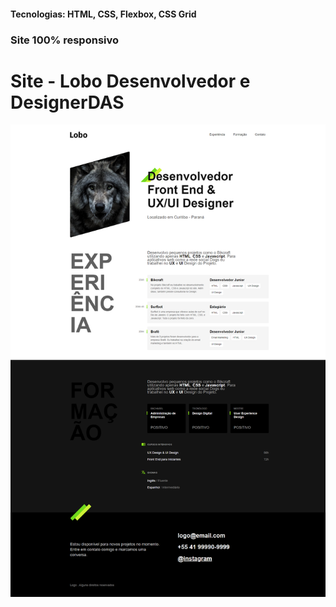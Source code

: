 <h4>Tecnologias: HTML, CSS, Flexbox, CSS Grid</h4>
<h3>Site 100% responsivo</h3>

# Site - Lobo Desenvolvedor e DesignerDAS
<img src="https://github.com/dieegobs/Lobo---Desenvolvedor-e-Designer/blob/main/img/lobo.png?raw=true"/>



























































